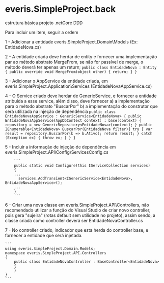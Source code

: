 # everis.SimpleProject.back
estrutura básica projeto .netCore DDD

Para incluir um item, seguir a ordem

1 - Adicionar a entidade everis.SimpleProject.Domain\Models (Ex: EntidadeNova.cs)

2 - A entidade criada deve herdar de entity e fornecer uma implementação par ao método abstrato MergeFrom,
se não for passível de merge, o método deverá ter apenas um return;
    ```
    public class EntidadeNova : Entity
    {
        public override void MergeFrom(object other)
        {
            return;
        }
    }
    ```

3 - Adicionar o AppService da entidade criada, em everis.SimpleProject.Application\Services (EntidadeNovaAppService.cs)

4 - O Service criado deve herdar de GenericService, e fornecer a entidade atribuída a esse service, além disso, deve fornecer 
  a) a implementação para o método abstrato "BuscarPor"
  b) a implementação do construtor que será utilizada na injeção de dependência
     ```
     public class EntidadeNovaAppService : GenericService<EntidadeNova>
      {
         public EntidadeNovaAppService(AppDbContext context) : base(context)
          {
              repository = new GenericRepository<EntidadeNova>(context);
          }
          public IEnumerable<EntidadeNova> BuscarPor(EntidadeNova filter){
            try
                  {
                      var result = repository.BuscarPor(b => b.Ativo);
                      return result;
                  }
                  catch (Exception ex)
                  {
                      throw ex;
                  }
          }
      }
      ```

5 - Incluir a informação de injeção de dependência em everis.SimpleProject.API\Config\ServicesConfig.cs

        ```
        public static void Configure(this IServiceCollection services)
        {
        ...
          services.AddTransient<IGenericService<EntidadeNova>, EntidadeNovaAppService>();
        ...
        }
        ```
        
6 - Criar uma nova classe em everis.SimpleProject.API\Controllers, não recomendado utilizar a função do Visual Studio de criar novo controller, pois gera "sujeira" (rotas default sem utilidade no projeto), assim sendo, a classe criada como controller deverá ser EntidadeNovaController.cs

7 - No controller criado, indicador que esta herda do controller base, e fornecer a entidade que será injetada.

    ```
    using everis.SimpleProject.Domain.Models;
    namespace everis.SimpleProject.API.Controllers
    {
        public class EntidadeNovaController : BaseController<EntidadeNova>
        {
        }
    }
    ```

